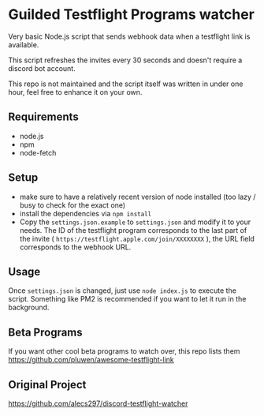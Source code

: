 # Guilded Testflight Programs watcher

Very basic Node.js script that sends webhook data when a testflight link is available.

This script refreshes the invites every 30 seconds and doesn't require a discord bot account.

This repo is not maintained and the script itself was written in under one hour, feel free to enhance it on your own.

## Requirements

- node.js
- npm
- node-fetch

## Setup

- make sure to have a relatively recent version of node installed (too lazy / busy to check for the exact one)
- install the dependencies via `npm install`
- Copy the `settings.json.example` to `settings.json` and modify it to your needs. The ID of the testflight program corresponds to the last part of the invite ( `https://testflight.apple.com/join/XXXXXXXX` ), the URL field corresponds to the webhook URL.

## Usage

Once `settings.json` is changed, just use `node index.js` to execute the script. Something like PM2 is recommended if you want to let it run in the background.

## Beta Programs

If you want other cool beta programs to watch over, this repo lists them <https://github.com/pluwen/awesome-testflight-link>

## Original Project

<https://github.com/alecs297/discord-testflight-watcher>
